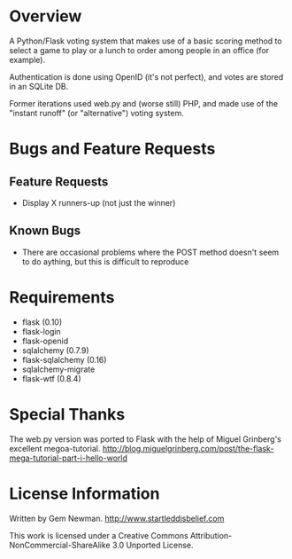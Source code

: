 Overview
========

A Python/Flask voting system that makes use of a basic scoring method to select a game to play or a lunch to order among people in an office (for example).

Authentication is done using OpenID (it's not perfect), and votes are stored in an SQLite DB.

Former iterations used web.py and (worse still) PHP, and made use of the "instant runoff" (or "alternative") voting system.

Bugs and Feature Requests
=========================

Feature Requests
----------------

* Display X runners-up (not just the winner)

Known Bugs
----------

* There are occasional problems where the POST method doesn't seem to do aything, but this is difficult to reproduce

Requirements
============

* flask (0.10)
* flask-login
* flask-openid
* sqlalchemy (0.7.9)
* flask-sqlalchemy (0.16)
* sqlalchemy-migrate
* flask-wtf (0.8.4)

Special Thanks
==============

The web.py version was ported to Flask with the help of Miguel Grinberg's excellent megoa-tutorial.
http://blog.miguelgrinberg.com/post/the-flask-mega-tutorial-part-i-hello-world

License Information
===================

Written by Gem Newman.
http://www.startleddisbelief.com

This work is licensed under a Creative Commons Attribution-NonCommercial-ShareAlike 3.0 Unported License.
